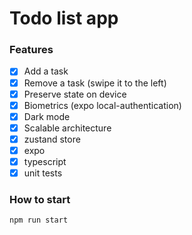 # Todo list app

### Features
* [x] Add a task
* [x] Remove a task (swipe it to the left)
* [x] Preserve state on device
* [x] Biometrics (expo local-authentication)
* [x] Dark mode
* [x] Scalable architecture
* [x] zustand store
* [x] expo
* [x] typescript
* [x] unit tests

### How to start
```bash
npm run start
```
